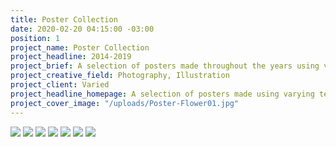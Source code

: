 ```yaml
---
title: Poster Collection
date: 2020-02-20 04:15:00 -03:00
position: 1
project_name: Poster Collection
project_headline: 2014-2019
project_brief: A selection of posters made throughout the years using varying techniques.
project_creative_field: Photography, Illustration
project_client: Varied
project_headline_homepage: A selection of posters made using varying techniques
project_cover_image: "/uploads/Poster-Flower01.jpg"
---
```


![](/uploads/Layout-Posters-01.jpg)
![](/uploads/Layout-Posters-02.jpg)
![](/uploads/Layout-Posters-03.jpg)
![](/uploads/Layout-Posters-04.jpg)
![](/uploads/Layout-Posters-05.jpg)
![](/uploads/Layout-Posters-06.jpg)
![](/uploads/Layout-Posters-08.jpg)